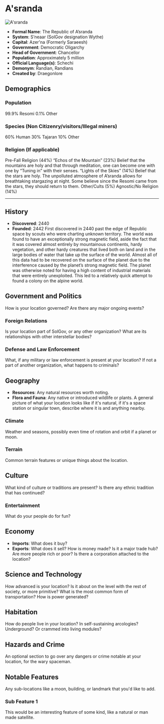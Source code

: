 # A'sranda


![A'sranda][1]
 
* **Formal Name**: The Republic of A’sranda
* **System**: S’neaar (SolGov designation Wythe)
* **Capital**:  Azer'na (Formerly Saraeesh)
* **Government**: Democratic Oligarchy
* **Head of Government**: Chancellor
* **Population**: Approximately 5 million
* **Official Language(s)**: Schechi
* **Demonym**:  Randian, Randians
* **Created by**: Draegonlore

## Demographics

### Population

99.9% Resomi
0.1% Other

### Species (Non Citizenry/visitors/Illegal miners)

60% Human
30% Tajaran
10% Other

### Religion (If applicable)

Pre-Fall Religion (44%)
“Echos of the Mountain” (23%)
Belief that the mountains are holy and that through meditation, one can become one with one by “Tuning in” with their senses.
“Lights of the Skies” (14%)
Belief that the stars are holy. The unpolluted atmosphere of A’sranda allows for breathtaking stargazing at night. Some believe since the Resomi came from the stars, they should return to them.
Other/Cults (5%)
Agnostic/No Religion (14%)


___

## History
* **Discovered**: 2440
* **Founded**: 2442
First discovered in 2440 past the edge of Republic space by scouts who were charting unknown territory. The world was found to have an exceptionally strong magnetic field, aside the fact that it was covered almost entirely by mountainous continents, hardy vegetation, and other hardy creatures that lived both on land and in the large bodies of water that take up the surface of the world. Almost all of this data had to be recovered on the surface of the planet due to the interference caused by the planet’s strong magnetic field. The planet was otherwise noted for having a high content of industrial materials that were entirely unexploited. This led to a relatively quick attempt to found a colony on the alpine world.


## Government and Politics
How is your location governed? Are there any major ongoing events? 

### Foreign Relations
Is your location part of SolGov, or any other organization? What are its relationships with other interstellar bodies?
### Defense and Law Enforcement
What, if any military or law enforcement is present at your location? If not a part of another organization, what happens to criminals?

## Geography
* **Resources**: Any natural resources worth noting.
* **Flora and Fauna**: Any native or introduced wildlife or plants.
A general picture of what your location looks like if it's natural, if it's a space station or singular town, describe where it is and anything nearby.

### Climate
Weather and seasons, possibly even time of rotation and orbit if a planet or moon.
### Terrain
Common terrain features or unique things about the location.

## Culture
What kind of culture or traditions are present? Is there any ethnic tradition that has continued?

### Entertainment
What do your people do for fun?

## Economy
* **Imports**: What does it buy?
* **Exports**: What does it sell?
How is money made? Is it a major trade hub? Are more people rich or poor? Is there a corporation attached to the location?

## Science and Technology
How advanced is your location? Is it about on the level with the rest of society, or more primitive? What is the most common form of transportation? How is power generated?

## Habitation
How do people live in your location? In self-sustaining arcologies? Underground? Or crammed into living modules?

## Hazards and Crime
An optional section to go over any dangers or crime notable at your location, for the wary spaceman.

## Notable Features
Any sub-locations like a moon, building, or landmark that you'd like to add.

### Sub Feature 1
This would be an interesting feature of some kind, like a natural or man made satellite.








[1]: http://vignette2.wikia.nocookie.net/the-titans-rp-and-information/images/a/a4/Rocky_planet_by_staugustus.jpg/revision/latest?cb=20140826035902
[2]: https://imgaf.s3.eu-central-1.amazonaws.com/public/artwork/products/844224/poster/nydenion-planet-new-anchorge.jpg?1329908331
